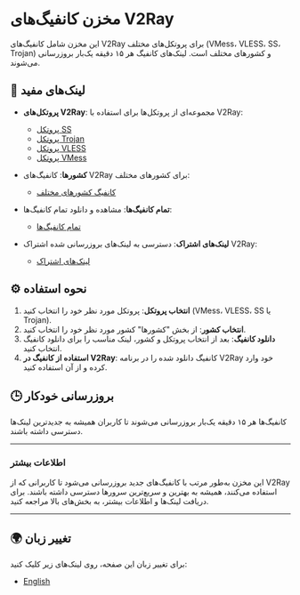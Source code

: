 # مخزن کانفیگ‌های V2Ray

این مخزن شامل کانفیگ‌های V2Ray برای پروتکل‌های مختلف (VMess، VLESS، SS، Trojan) و کشورهای مختلف است. لینک‌های کانفیگ هر ۱۵ دقیقه یک‌بار بروزرسانی می‌شوند.

## 🔗 لینک‌های مفید

- **پروتکل‌های V2Ray**: مجموعه‌ای از پروتکل‌ها برای استفاده با V2Ray:
  - [پروتکل SS](https://raw.githubusercontent.com/MrDaRkFoRcE/v2ray-configs/refs/heads/main/Protocols/ss.txt)
  - [پروتکل Trojan](https://raw.githubusercontent.com/MrDaRkFoRcE/v2ray-configs/refs/heads/main/Protocols/trojan.txt)
  - [پروتکل VLESS](https://raw.githubusercontent.com/MrDaRkFoRcE/v2ray-configs/refs/heads/main/Protocols/vless.txt)
  - [پروتکل VMess](https://raw.githubusercontent.com/MrDaRkFoRcE/v2ray-configs/refs/heads/main/Protocols/vmess.txt)

- **کشورها**: کانفیگ‌های V2Ray برای کشورهای مختلف:
  - [کانفیگ کشورهای مختلف](https://github.com/MrDaRkFoRcE/v2ray-configs/tree/main/Countries)

- **تمام کانفیگ‌ها**: مشاهده و دانلود تمام کانفیگ‌ها:
  - [تمام کانفیگ‌ها](https://raw.githubusercontent.com/MrDaRkFoRcE/v2ray-configs/refs/heads/main/all_configs.txt)

- **لینک‌های اشتراک**: دسترسی به لینک‌های بروزرسانی شده اشتراک V2Ray:
  - [لینک‌های اشتراک](https://github.com/MrDaRkFoRcE/v2ray-configs/tree/main/Subscriptions)

## ⚙️ نحوه استفاده

1. **انتخاب پروتکل**: پروتکل مورد نظر خود را انتخاب کنید (VMess، VLESS، SS یا Trojan).
2. **انتخاب کشور**: از بخش "کشورها" کشور مورد نظر خود را انتخاب کنید.
3. **دانلود کانفیگ**: بعد از انتخاب پروتکل و کشور، لینک مناسب را برای دانلود کانفیگ انتخاب کنید.
4. **استفاده از کانفیگ در V2Ray**: کانفیگ دانلود شده را در برنامه V2Ray خود وارد کرده و از آن استفاده کنید.

## 🕒 بروزرسانی خودکار

کانفیگ‌ها هر ۱۵ دقیقه یک‌بار بروزرسانی می‌شوند تا کاربران همیشه به جدیدترین لینک‌ها دسترسی داشته باشند.

---

### اطلاعات بیشتر

این مخزن به‌طور مرتب با کانفیگ‌های جدید بروزرسانی می‌شود تا کاربرانی که از V2Ray استفاده می‌کنند، همیشه به بهترین و سریع‌ترین سرورها دسترسی داشته باشند. برای دریافت لینک‌ها و اطلاعات بیشتر، به بخش‌های بالا مراجعه کنید.

---

## 🌍 تغییر زبان

برای تغییر زبان این صفحه، روی لینک‌های زیر کلیک کنید:

- [English](https://github.com/MrDaRkFoRcE/v2ray-configs/blob/main/README.md)
